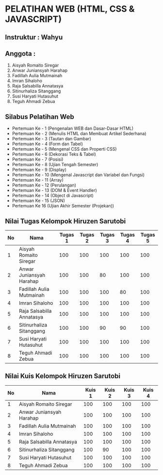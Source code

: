# PELATIHAN WEB (HTML, CSS & JAVASCRIPT)

## Instruktur : Wahyu

## Anggota :

1. Aisyah Romaito Siregar
2. Anwar Juniansyah Harahap
3. Fadillah Aulia Mutmainah
4. Imran Sihaloho
5. Raja Salsabilla Annatasya
6. Sitinurhaliza Sitanggang
7. Susi Haryati Hutasuhut
8. Teguh Ahmadi Zebua

## Silabus Pelatihan Web

- Pertemuan Ke - 1 (Pengenalan WEB dan Dasar-Dasar HTML)
- Pertemuan Ke - 2 (Menulis HTML dan Membuat Artikel Sederhana)
- Pertemuan Ke - 3 (Tautan dan Gambar)
- Pertemuan Ke - 4 (Form dan Tabel)
- Pertemuan Ke - 5 (Mengenal CSS dan Properti CSS)
- Pertemuan Ke - 6 (Dekorasi Teks & Tabel)
- Pertemuan Ke - 7 (Posisi)
- Pertemuan Ke - 8 (Ujian Tengah Semester)
- Pertemuan Ke - 9 (Display)
- Pertemuan Ke - 10 (Mengenal Javascript dan Variabel dan Fungsi)
- Pertemuan Ke - 11 (Array)
- Pertemuan Ke - 12 (Perulangan)
- Pertemuan Ke - 13 (DOM & Event Handler)
- Pertemuan Ke - 14 (Object di Javascript)
- Pertemuan Ke - 15 (JSON)
- Pertemuan Ke 16 (Ujian Akhir Semester (Projekan))

## Nilai Tugas Kelompok Hiruzen Sarutobi

| No  | Nama                      | Tugas 1 | Tugas 2 | Tugas 3 | Tugas 4 | Tugas 5 |
| --- | ------------------------- | ------- | ------- | ------- | ------- | ------- |
| 1   | Aisyah Romaito Siregar    | 100     | 100     | 100     | 100     | 100     |
| 2   | Anwar Juniansyah Harahap  | 100     | 100     | 80      | 100     | 100     |
| 3   | Fadillah Aulia Mutmainah  | 100     | 100     | 100     | 80      | 100     |
| 4   | Imran Sihaloho            | 100     | 100     | 100     | 100     | 100     |
| 5   | Raja Salsabilla Annatasya | 100     | 100     | 100     | 100     | 100     |
| 6   | Sitinurhaliza Sitanggang  | 100     | 100     | 90      | 90      | 100     |
| 7   | Susi Haryati Hutasuhut    | 100     | 100     | 100     | 100     | 100     |
| 8   | Teguh Ahmadi Zebua        | 100     | 100     | 100     | 100     | 100     |

## Nilai Kuis Kelompok Hiruzen Sarutobi
| No  | Nama                      | Kuis 1 | Kuis 2 | Kuis 3 | Kuis 4 |
| --- | ------------------------- | ------ | ------ | ------ | ------ |
| 1   | Aisyah Romaito Siregar    | 100    | 100    | 100    | 100    |
| 2   | Anwar Juniansyah Harahap  | 100    | 100    | 100    | 100    |
| 3   | Fadillah Aulia Mutmainah  | 100    | 100    | 100    | 100    |
| 4   | Imran Sihaloho            | 100    | 100    | 100    | 100    |
| 5   | Raja Salsabilla Annatasya | 100    | 100    | 100    | 100    |
| 6   | Sitinurhaliza Sitanggang  | 100    | 90     | 100    | 100    |
| 7   | Susi Haryati Hutasuhut    | 100    | 100    | 100    | 100    |
| 8   | Teguh Ahmadi Zebua        | 100    | 100    | 100    | 100    |
